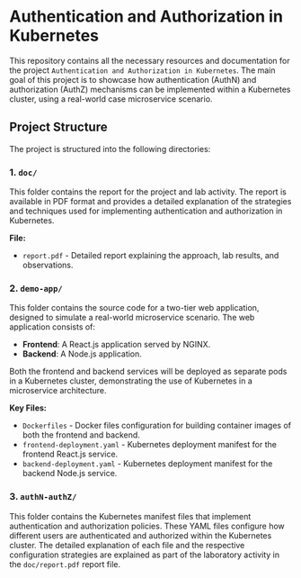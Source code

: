 # Authentication and Authorization in Kubernetes

This repository contains all the necessary resources and documentation for the project `Authentication and Authorization in Kubernetes`. The main goal of this project is to showcase how authentication (AuthN) and authorization (AuthZ) mechanisms can be implemented within a Kubernetes cluster, using a real-world case microservice scenario.

## Project Structure

The project is structured into the following directories:

### 1. `doc/`

This folder contains the report for the project and lab activity. The report is available in PDF format and provides a detailed explanation of the strategies and techniques used for implementing authentication and authorization in Kubernetes.

**File:**
- `report.pdf` - Detailed report explaining the approach, lab results, and observations.

### 2. `demo-app/`

This folder contains the source code for a two-tier web application, designed to simulate a real-world microservice scenario. The web application consists of:
- **Frontend**: A React.js application served by NGINX.
- **Backend**: A Node.js application.

Both the frontend and backend services will be deployed as separate pods in a Kubernetes cluster, demonstrating the use of Kubernetes in a microservice architecture.

**Key Files:**
- `Dockerfiles` - Docker files configuration for building container images of both the frontend and backend.
- `frontend-deployment.yaml` - Kubernetes deployment manifest for the frontend React.js service.
- `backend-deployment.yaml` - Kubernetes deployment manifest for the backend Node.js service.

### 3. `authN-authZ/`

This folder contains the Kubernetes manifest files that implement authentication and authorization policies. These YAML files configure how different users are authenticated and authorized within the Kubernetes cluster. The detailed explanation of each file and the respective configuration strategies are explained as part of the laboratory activity in the `doc/report.pdf` report file.

